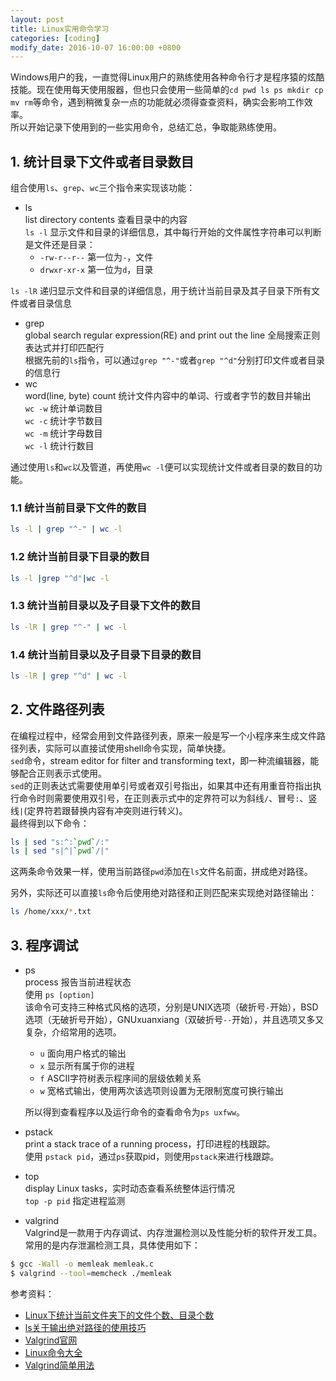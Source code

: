 ```yaml
---
layout: post
title: Linux实用命令学习
categories: [coding]
modify_date: 2016-10-07 16:00:00 +0800
---
```


Windows用户的我，一直觉得Linux用户的熟练使用各种命令行才是程序猿的炫酷技能。现在使用每天使用服器，但也只会使用一些简单的`cd pwd ls ps mkdir cp mv rm`等命令，遇到稍微复杂一点的功能就必须得查查资料，确实会影响工作效率。  
所以开始记录下使用到的一些实用命令，总结汇总，争取能熟练使用。  

## 1. 统计目录下文件或者目录数目

组合使用`ls`、`grep`、`wc`三个指令来实现该功能：

* ls  
  list directory contents 查看目录中的内容  
  `ls -l` 显示文件和目录的详细信息，其中每行开始的文件属性字符串可以判断是文件还是目录：  
    * `-rw-r--r--` 第一位为`-`，文件  
    * `drwxr-xr-x` 第一位为`d`，目录  

 `ls -lR` 递归显示文件和目录的详细信息，用于统计当前目录及其子目录下所有文件或者目录信息
* grep  
  global search regular expression(RE) and print out the line 全局搜索正则表达式并打印匹配行  
  根据先前的`ls`指令，可以通过`grep "^-"`或者`grep "^d"`分别打印文件或者目录的信息行
* wc  
  word(line, byte) count 统计文件内容中的单词、行或者字节的数目并输出  
  `wc -w` 统计单词数目  
  `wc -c` 统计字节数目  
  `wc -m` 统计字母数目  
  `wc -l` 统计行数目  

通过使用`ls`和`wc`以及管道，再使用`wc -l`便可以实现统计文件或者目录的数目的功能。

### 1.1 统计当前目录下文件的数目

```bash
ls -l | grep "^-" | wc -l
```

### 1.2 统计当前目录下目录的数目

```bash
ls -l |grep "^d"|wc -l
```

### 1.3 统计当前目录以及子目录下文件的数目

```bash
ls -lR | grep "^-" | wc -l
```

### 1.4 统计当前目录以及子目录下目录的数目

```bash
ls -lR | grep "^d" | wc -l
```

## 2. 文件路径列表
在编程过程中，经常会用到文件路径列表，原来一般是写一个小程序来生成文件路径列表，实际可以直接试使用shell命令实现，简单快捷。  
`sed`命令，stream editor for filter and transforming text，即一种流编辑器，能够配合正则表示式使用。  
`sed`的正则表达式需要使用单引号或者双引号指出，如果其中还有用重音符指出执行命令时则需要使用双引号，在正则表示式中的定界符可以为斜线`/`、冒号`:`、竖线`|`(定界符若跟替换内容有冲突则进行转义)。  
最终得到以下命令：  

```bash
ls | sed "s:^:`pwd`/:"
ls | sed "s|^|`pwd`/|"
```
这两条命令效果一样，使用当前路径`pwd`添加在`ls`文件名前面，拼成绝对路径。

另外，实际还可以直接`ls`命令后使用绝对路径和正则匹配来实现绝对路径输出：  

```bash
ls /home/xxx/*.txt
```

## 3. 程序调试  

* ps  
  process 报告当前进程状态  
  使用 `ps [option]`  
  该命令可支持三种格式风格的选项，分别是UNIX选项（破折号`-`开始），BSD选项（无破折号开始），GNUxuanxiang（双破折号`--`开始），并且选项又多又复杂，介绍常用的选项。  
  * `u` 面向用户格式的输出  
  * `x` 显示所有属于你的进程  
  * `f` ASCII字符树表示程序间的层级依赖关系  
  * `w` 宽格式输出，使用两次该选项则设置为无限制宽度可换行输出  

  所以得到查看程序以及运行命令的查看命令为`ps uxfww`。

* pstack  
  print a stack trace of a running process，打印进程的栈跟踪。  
  使用 `pstack pid`，通过`ps`获取pid，则使用`pstack`来进行栈跟踪。  

* top  
  display Linux tasks，实时动态查看系统整体运行情况  
  `top -p pid` 指定进程监测

* valgrind  
Valgrind是一款用于内存调试、内存泄漏检测以及性能分析的软件开发工具。  
常用的是内存泄漏检测工具，具体使用如下：  

```bash
$ gcc -Wall -o memleak memleak.c
$ valgrind --tool=memcheck ./memleak
```

参考资料：  
* [Linux下统计当前文件夹下的文件个数、目录个数](http://www.jb51.net/article/56474.htm)  
* [ls关于输出绝对路径的使用技巧](http://blog.chinaunix.net/uid-25266990-id-3268759.html)  
* [Valgrind官网](http://valgrind.org/)  
* [Linux命令大全](http://man.linuxde.net/)  
* [Valgrind简单用法](http://www.cnblogs.com/sunyubo/archive/2010/05/05/2282170.html)  
